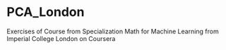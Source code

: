 # PCA_London
 Exercises of Course from Specialization Math for Machine Learning from Imperial College London on Coursera
